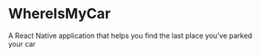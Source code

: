 # WhereIsMyCar
A React Native application that helps you find the last place you've parked your car

